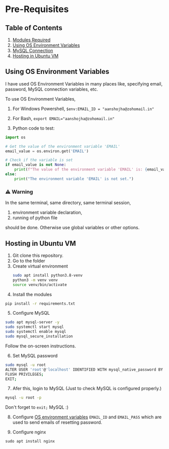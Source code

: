 # Pre-Requisites

## Table of Contents
1. [Modules Required](requirements.txt)
2. [Using OS Environment Variables](#using-os-environment-variables)
3. [MySQL Connection](mysql-config.py)
4. [Hosting in Ubuntu VM](#hosting-in-ubuntu-vm)


## Using OS Environment Variables

I have used OS Environment Variables in many places like, specifying email, password, MySQL connection variables, etc.

To use OS Environment Variables,

1. For Windows Powershell,
`$env:EMAIL_ID = "aanshojha@zohomail.in"`

2. For Bash,
`export EMAIL="aanshojha@zohomail.in"`

3. Python code to test:
```py
import os

# Get the value of the environment variable 'EMAIL'
email_value = os.environ.get('EMAIL')

# Check if the variable is set
if email_value is not None:
    print(f"The value of the environment variable 'EMAIL' is: {email_value}")
else:
    print("The environment variable 'EMAIL' is not set.")

```

### ⚠️ **Warning**

In the same terminal, same directory, same terminal session,
1. environment variable declaration,
2. running of python file

should be done. Otherwise use global variables or other options.


## Hosting in Ubuntu VM
1. Git clone this repository.
2. Go to the folder
3. Create virtual environment
   ```sh
   sudo apt install python3.8-venv
   python3 -m venv venv
   source venv/bin/activate
   ```
4. Install the modules
```sh
pip install -r requirements.txt
```
5. Configure MySQL
```sh
sudo apt mysql-server -y
sudo systemctl start mysql
sudo systemctl enable mysql
sudo mysql_secure_installation
```
Follow the on-screen instructions.

6. Set MySQL password
```sh
sudo mysql -u root
ALTER USER 'root'@'localhost' IDENTIFIED WITH mysql_native_password BY 'your_new_password';
FLUSH PRIVILEGES;
EXIT;
```
7. Afer this, login to MySQL (Just to check MySQL is configured properly.)
```sh
mysql -u root -p
```
Don't forget to `exit;` MySQL :)

8. Configure [OS environment variables](#using-os-environment-variables) `EMAIL_ID` and `EMAIL_PASS` which are used to send emails of resetting password.

9. Configure nginx
```
sudo apt install nginx
```





